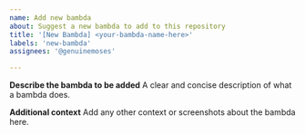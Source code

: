 ```yaml
---
name: Add new bambda
about: Suggest a new bambda to add to this repository
title: '[New Bambda] <your-bambda-name-here>'
labels: 'new-bambda'
assignees: '@genuinemoses'

---
```


**Describe the bambda to be added**
A clear and concise description of what a bambda does.

**Additional context**
Add any other context or screenshots about the bambda here.
